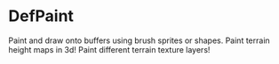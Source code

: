 # DefPaint

Paint and draw onto buffers using brush sprites or shapes. Paint terrain height maps in 3d! Paint different terrain texture layers!
